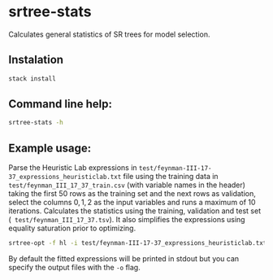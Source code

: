 # srtree-stats

Calculates general statistics of SR trees for model selection.

## Instalation

```bash
stack install
```

## Command line help:

```bash
srtree-stats -h
```

## Example usage:

Parse the Heuristic Lab expressions in `test/feynman-III-17-37_expressions_heuristiclab.txt` file using the training data in `test/feynman_III_17_37_train.csv` (with variable names in the header) taking the first $50$ rows as the training set and the next rows as validation, select the columns $0,1,2$ as the input variables and runs a maximum of $10$ iterations. Calculates the statistics using the training, validation and test set (` test/feynman_III_17_37.tsv`). It also simplifies the expressions using equality saturation prior to optimizing.

```bash
srtree-opt -f hl -i test/feynman-III-17-37_expressions_heuristiclab.txt -d test/feynman_III_17_37_train.csv -r 50 --test test/feynman_III_17_37.tsv -c 0,1,2 --niter 10 --hasheader --simplify
```

By default the fitted expressions will be printed in stdout but you can specify the output files with the `-o` flag.
